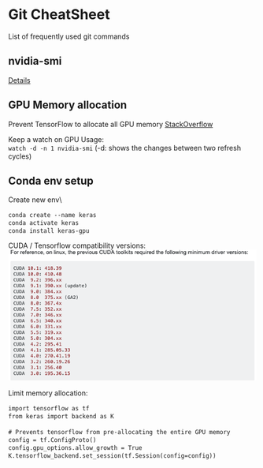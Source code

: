 
# Git CheatSheet

List of frequently used git commands

## nvidia-smi
[Details](https://www.andrey-melentyev.com/monitoring-gpus.html)

## GPU Memory allocation
Prevent TensorFlow to allocate all GPU memory
[StackOverflow](https://stackoverflow.com/questions/34199233/how-to-prevent-tensorflow-from-allocating-the-totality-of-a-gpu-memory)

Keep a watch on GPU Usage:\
`watch -d -n 1 nvidia-smi`
(-d: shows the changes between two refresh cycles)


## Conda env setup

Create new env\
```conda 
conda create --name keras
conda activate keras
conda install keras-gpu
```

CUDA / Tensorflow compatibility versions:
![CUDA versions compatibility](images/image.png)

Limit memory allocation:
```
import tensorflow as tf
from keras import backend as K

# Prevents tensorflow from pre-allocating the entire GPU memory
config = tf.ConfigProto()
config.gpu_options.allow_growth = True
K.tensorflow_backend.set_session(tf.Session(config=config))
```
